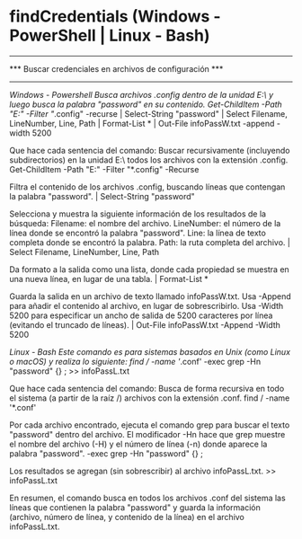 # findCredentials (Windows - PowerShell | Linux - Bash)

********************************************************
*** Buscar credenciales en archivos de configuración ***
********************************************************

*Windows - Powershell
Busca archivos .config dentro de la unidad E:\ y luego busca la palabra "password" en su contenido.
 Get-ChildItem -Path "E:\" -Filter "*.config" -recurse | Select-String "password" | Select Filename, LineNumber, Line, Path | Format-List * | Out-File infoPassW.txt -append -width 5200

Que hace cada sentencia del comando:
  Buscar recursivamente (incluyendo subdirectorios) en la unidad E:\ todos los archivos con la extensión .config.
    Get-ChildItem -Path "E:\" -Filter "*.config" -Recurse

  Filtra el contenido de los archivos .config, buscando líneas que contengan la palabra "password".
    | Select-String "password"

  Selecciona y muestra la siguiente información de los resultados de la búsqueda:
    Filename: el nombre del archivo.
    LineNumber: el número de la línea donde se encontró la palabra "password".
    Line: la línea de texto completa donde se encontró la palabra.
    Path: la ruta completa del archivo.
      | Select Filename, LineNumber, Line, Path

  Da formato a la salida como una lista, donde cada propiedad se muestra en una nueva línea, en lugar de una tabla.
    | Format-List *

  Guarda la salida en un archivo de texto llamado infoPassW.txt.
  Usa -Append para añadir el contenido al archivo, en lugar de sobrescribirlo.
  Usa -Width 5200 para especificar un ancho de salida de 5200 caracteres por línea (evitando el truncado de líneas).
    | Out-File infoPassW.txt -Append -Width 5200



*Linux - Bash
Este comando es para sistemas basados en Unix (como Linux o macOS) y realiza lo siguiente:
 find / -name '*.conf' -exec grep -Hn "password" {} \; >> infoPassL.txt

Que hace cada sentencia del comando:
  Busca de forma recursiva en todo el sistema (a partir de la raíz /) archivos con la extensión .conf.
    find / -name '*.conf'

  Por cada archivo encontrado, ejecuta el comando grep para buscar el texto "password" dentro del archivo. El modificador -Hn hace que grep muestre el nombre del archivo (-H) y el número de línea (-n) donde aparece la palabra "password".
    -exec grep -Hn "password" {} \;

  Los resultados se agregan (sin sobrescribir) al archivo infoPassL.txt.
    >> infoPassL.txt

En resumen, el comando busca en todos los archivos .conf del sistema las líneas que contienen la palabra "password" y guarda la información (archivo, número de línea, y contenido de la línea) en el archivo infoPassL.txt.

